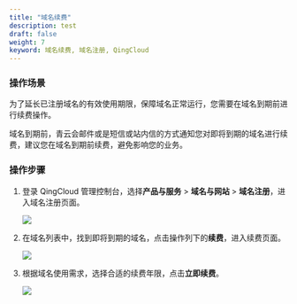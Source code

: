 ```yaml
---
title: "域名续费"
description: test
draft: false
weight: 7
keyword: 域名续费, 域名注册, QingCloud
---
```




### 操作场景

为了延长已注册域名的有效使用期限，保障域名正常运行，您需要在域名到期前进行续费操作。

域名到期前，青云会邮件或是短信或站内信的方式通知您对即将到期的域名进行续费，建议您在域名到期前续费，避免影响您的业务。

### 操作步骤

1. 登录 QingCloud 管理控制台，选择**产品与服务** > **域名与网站** > **域名注册**，进入域名注册页面。

   ![](../../_images/dn_service.png)

2. 在域名列表中，找到即将到期的域名，点击操作列下的**续费**，进入续费页面。

   ![](../../_images/dn_list.png)

3. 根据域名使用需求，选择合适的续费年限，点击**立即续费**。

   ![](/Users/huyaobo/Desktop/hugo/qingcloud-docs/content/site/domain/_images/dn_renewal.png)



